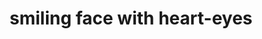 ---
layout: smileys&emotion
title: smiling face with heart-eyes
emoji: smiling_face_with_heart_eyes
permalink: 😍.html
image: assets/img/3moji/smiling_face_with_heart_eyes.png
---